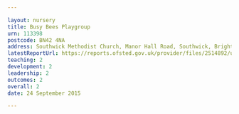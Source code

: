 ```yaml
---

layout: nursery
title: Busy Bees Playgroup
urn: 113398
postcode: BN42 4NA
address: Southwick Methodist Church, Manor Hall Road, Southwick, Brighton, East Sussex, BN42 4NA
latestReportUrl: https://reports.ofsted.gov.uk/provider/files/2514892/urn/113398.pdf
teaching: 2
development: 2
leadership: 2
outcomes: 2
overall: 2
date: 24 September 2015

---
```

